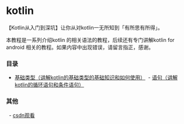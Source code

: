# kotlin
【Kotlin从入门到深坑】让你从对kotlin一无所知到「有所思有所得」。

本教程是一系列介绍kotlin 的相关语法的教程，后续还有专门讲解kotlin for android 相关的教程。如果内容中出现错误，请留言指正，感谢。

### 目录

 - [基础类型（讲解kotlin的基础类型的基础知识和如何使用）](https://github.com/guohaiyang1992/kotlin/blob/master/%E5%9F%BA%E7%A1%80%E7%B1%BB%E5%9E%8B.md)
  - [语句（讲解kotlin的循环语句和条件语句）](https://github.com/guohaiyang1992/kotlin/blob/master/%E8%AF%AD%E5%8F%A5.md)
 
### 其他
   - [csdn观看](http://blog.csdn.net/guohaiyang1992/article/details/72615889)

